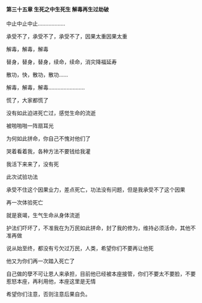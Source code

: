 #### 第三十五章 生死之中生死生 解毒再生过劫破


中止中止中止………………

承受不了，承受不了，承受不了，因果太重因果太重

解毒，解毒，解毒

替身，替身，替身，续命，续命，消灾降福延寿

散功，快，散功，散功……

解毒，解毒，解毒……………………

慌了，大家都慌了

没有如此迫进死亡过，感觉生命的流逝

被啪啪啪一阵扇耳光

为何如此拼命，你自己不愧对他们了

哭着看着我，各种方法不要钱给我灌

我活下来来了，没有死

此次试验功法

承受不住这个因果业力，差点死亡，功法没有问题，但是我承受不了这个因果

再一次体验死亡

就是衰竭，生气生命从身体流逝

护法们吓坏了，不准我在为万民如此拼命，封了我的修为，维持必须活命，其他不准再做

说从始至终，都没有亏欠过万民，人类，希望你们不要再让他死

他又为你们再一次踏入死亡了

自己做的孽不可让恩人来承担，目前他已经被本座接管，你们不要太不要脸，不要惹怒本座，再利用他，本座这里是无情

希望你们注意，否则注意后果自负。

